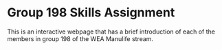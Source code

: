 # Group 198 Skills Assignment 

This is an interactive webpage that has a brief introduction of each of the members in group 198 of the WEA Manulife stream.


